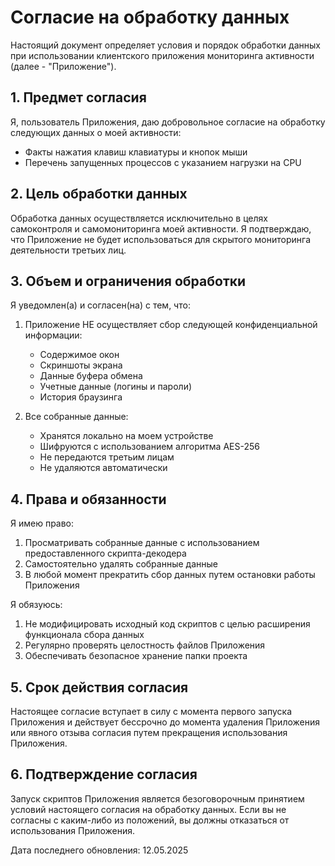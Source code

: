 # Согласие на обработку данных

Настоящий документ определяет условия и порядок обработки данных при использовании клиентского приложения мониторинга активности (далее - "Приложение").

## 1. Предмет согласия

Я, пользователь Приложения, даю добровольное согласие на обработку следующих данных о моей активности:
- Факты нажатия клавиш клавиатуры и кнопок мыши
- Перечень запущенных процессов с указанием нагрузки на CPU

## 2. Цель обработки данных

Обработка данных осуществляется исключительно в целях самоконтроля и самомониторинга моей активности. Я подтверждаю, что Приложение не будет использоваться для скрытого мониторинга деятельности третьих лиц.

## 3. Объем и ограничения обработки

Я уведомлен(а) и согласен(на) с тем, что:
1. Приложение НЕ осуществляет сбор следующей конфиденциальной информации:
   - Содержимое окон
   - Скриншоты экрана
   - Данные буфера обмена
   - Учетные данные (логины и пароли)
   - История браузинга

2. Все собранные данные:
   - Хранятся локально на моем устройстве
   - Шифруются с использованием алгоритма AES-256
   - Не передаются третьим лицам
   - Не удаляются автоматически

## 4. Права и обязанности

Я имею право:
1. Просматривать собранные данные с использованием предоставленного скрипта-декодера
2. Самостоятельно удалять собранные данные
3. В любой момент прекратить сбор данных путем остановки работы Приложения

Я обязуюсь:
1. Не модифицировать исходный код скриптов с целью расширения функционала сбора данных
2. Регулярно проверять целостность файлов Приложения
3. Обеспечивать безопасное хранение папки проекта

## 5. Срок действия согласия

Настоящее согласие вступает в силу с момента первого запуска Приложения и действует бессрочно до момента удаления Приложения или явного отзыва согласия путем прекращения использования Приложения.

## 6. Подтверждение согласия

Запуск скриптов Приложения является безоговорочным принятием условий настоящего согласия на обработку данных. Если вы не согласны с каким-либо из положений, вы должны отказаться от использования Приложения.

Дата последнего обновления: 12.05.2025
